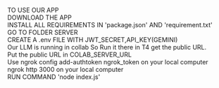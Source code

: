 TO USE OUR APP <br />
DOWNLOAD THE APP <br />
INSTALL ALL REQUIREMENTS IN 'package.json' AND 'requirement.txt' <br />
GO TO FOLDER SERVER <br />
CREATE A .env FILE WITH JWT_SECRET,API_KEY(GEMINI) <br />
Our LLM is running in collab So Run it there in T4 get the public URL.<br />
Put the public URL in COLAB_SERVER_URL<br /> 
Use ngrok config add-authtoken ngrok_token on your local computer<br />
ngrok http 3000 on your local computer<br />
RUN COMMAND 'node index.js' <br />
